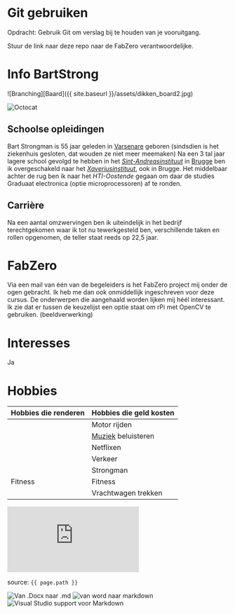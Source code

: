 # Git gebruiken

Opdracht: Gebruik Git om verslag bij te houden van je vooruitgang.

Stuur de link naar deze repo naar de FabZero verantwoordelijke.

# Info **BartStrong**

![Branching][Baard]({{ site.baseurl }}/assets/dikken_board2.jpg)

![Octocat](https://github.githubassets.com/images/icons/emoji/octocat.png)

## Schoolse opleidingen

Bart Strongman is 55 jaar geleden in [Varsenare](https://en.wikipedia.org/wiki/Varsenare) geboren (sindsdien is het ziekenhuis gesloten, dat wouden ze niet meer meemaken)
Na een 3 tal jaar lagere school gevolgd te hebben in het [_Sint-Andreasinstituut_](https://www.sint-andreas-brugge.be/) in [Brugge](https://www.brugge.be/) ben ik overgeschakeld naar het [_Xaveriusinstituut_](https://www.sfxbrugge.be/nl/), ook in Brugge.
Het middelbaar achter de rug ben ik naar het _HTI-Oostende_ gegaan om daar de studies Graduaat electronica (optie microprocessoren) af te ronden.

## Carrière

Na een aantal omzwervingen ben ik uiteindelijk in het bedrijf terechtgekomen waar ik tot nu tewerkgesteld ben, verschillende taken en rollen opgenomen, de teller staat reeds op 22,5 jaar.

# FabZero

Via een mail van één van de begeleiders is het FabZero project mij onder de ogen gebracht. Ik heb me dan ook onmiddellijk ingeschreven voor deze cursus.
De onderwerpen die aangehaald worden lijken mij héél interessant.  Ik zie dat er tussen de keuzelijst een optie staat om rPi met OpenCV te gebruiken. (beeldverwerking)

# Interesses

Ja

# Hobbies

| Hobbies die renderen      | Hobbies die geld kosten         |
|-----------|-----------------|
|  | Motor rijden        |
|  | [Muziek](https://music.youtube.com/watch?v=qhMvAhqIgRM) beluisteren |
|  | Netflixen        |
|  | Verkeer        |
|  | Strongman     |
| Fitness   | Fitness        |
|  | Vrachtwagen trekken        |

![BartStrong](https://www.facebook.com/photo.php?fbid=440621766760611&set=pb.100024383731139.-2207520000..)

source: `{{ page.path }}`

![Van .Docx naar .md](https://gist.github.com/vzvenyach/7278543)
![van word naar markdown](https://pandoc.org/)
![Visual Studio support voor Markdown](https://code.visualstudio.com/Docs/languages/markdown)

